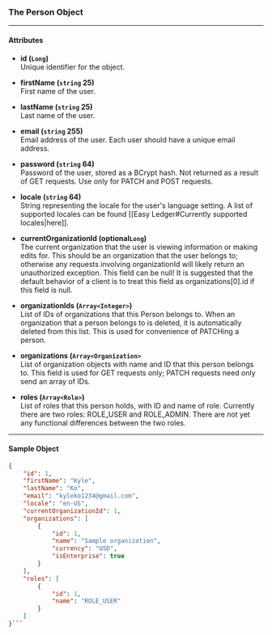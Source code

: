 ### The Person Object
___
#### Attributes
- **id (`Long`)**<br/>
Unique identifier for the object.

- **firstName (`string` 25)**<br/>
First name of the user.

- **lastName (`string` 25)**<br/>
Last name of the user.

- **email (`string` 255)**<br/>
Email address of the user. Each user should have a unique email address.

- **password (`string` 64)**<br/>
Password of the user, stored as a BCrypt hash. Not returned as a result of GET requests. Use only for PATCH and POST requests.

- **locale (`string` 64)**<br/>
String representing the locale for the user's language setting. A list of supported locales can be found [[Easy Ledger#Currently supported locales|here]].

- **currentOrganizationId (optional`Long`)**<br/>
The current organization that the user is viewing information or making edits for. This should be an organization that the user belongs to; otherwise any requests involving organizationId will likely return an unauthorized exception. This field can be null! It is suggested that the default behavior of a client is to treat this field as organizations[0].id if this field is null.


- **organizationIds (`Array<Integer>`)**<br/>
List of IDs of organizations that this Person belongs to. When an organization that a person belongs to is deleted, it is automatically deleted from this list. This is used for convenience of PATCHing a person. 

- **organizations (`Array<Organization>`**<br/>
List of organization objects with name and ID that this person belongs to. This field is used for GET requests only; PATCH requests need only send an array of IDs.

- **roles (`Array<Role>`)** <br/>
List of roles that this person holds, with ID and name of role. Currently there are two roles: ROLE_USER and ROLE_ADMIN. There are not yet any functional differences between the two roles.
___

#### Sample Object
```json
{
    "id": 1,
    "firstName": "Kyle",
    "lastName": "Ko",
    "email": "kyleko1234@gmail.com",
    "locale": "en-US",
    "currentOrganizationId": 1,
    "organizations": [
        {
            "id": 1,
            "name": "Sample organization",
            "currency": "USD",
            "isEnterprise": true
        }
    ],
    "roles": [
        {
            "id": 1,
            "name": "ROLE_USER"
        }
    ]
}```

